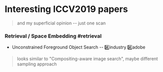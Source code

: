 # Interesting ICCV2019 papers
> and my superficial opinion -- just one scan

### Retrieval / Space Embedding #retrieval
* Unconstrained Foreground Object Search -- :hash:industry :hash:adobe 

 >looks similar to "Compositing-aware image search", maybe different sampling approach